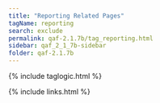 ```yaml
---
title: "Reporting Related Pages"
tagName: reporting
search: exclude
permalink: qaf-2.1.7b/tag_reporting.html
sidebar: qaf_2_1_7b-sidebar
folder: qaf-2.1.7b
---
```

{% include taglogic.html %}

{% include links.html %}
